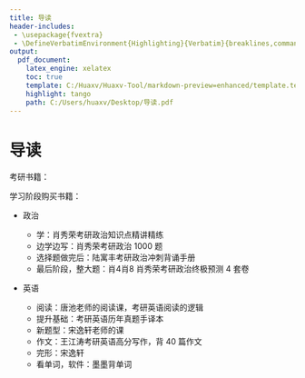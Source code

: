 ```yaml
---
title: 导读
header-includes:
 - \usepackage{fvextra}
 - \DefineVerbatimEnvironment{Highlighting}{Verbatim}{breaklines,commandchars=\\\{\}}
output:
  pdf_document:
    latex_engine: xelatex
    toc: true
    template: C:/Huaxv/Huaxv-Tool/markdown-preview=enhanced/template.tex
    highlight: tango
    path: C:/Users/huaxv/Desktop/导读.pdf
---
```


# 导读


考研书籍：

学习阶段购买书籍：

- 政治
  - 学：肖秀荣考研政治知识点精讲精练
  - 边学边写：肖秀荣考研政治 1000 题
  - 选择题做完后：陆寓丰考研政治冲刺背诵手册
  - 最后阶段，整大题：肖4肖8 肖秀荣考研政治终极预测 4 套卷

- 英语
  - 阅读：唐池老师的阅读课，考研英语阅读的逻辑
  - 提升基础：考研英语历年真题手译本
  - 新题型：宋逸轩老师的课
  - 作文：王江涛考研英语高分写作，背 40 篇作文
  - 完形：宋逸轩
  - 看单词，软件：墨墨背单词
